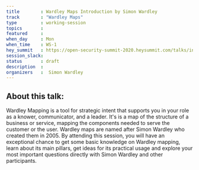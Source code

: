 ```yaml
---
title        : Wardley Maps Introduction by Simon Wardley
track        : "Wardley Maps"
type         : working-session
topics       :
featured     :
when_day     : Mon
when_time    : WS-1
hey_summit   : https://open-security-summit-2020.heysummit.com/talks/intro-wardley-maps/
session_slack:
status       : draft
description  :
organizers   :  Simon Wardley
---
```



## About this talk: 

Wardley Mapping is a tool for strategic intent that supports you in your role as a knower, communicator, and a leader. It's is a map of the structure of a business or service, mapping the components needed to serve the customer or the user. Wardley maps are named after Simon Wardley who created them in 2005. By attending this session, you will have an exceptional chance to get some basic knowledge on Wardley mapping, learn about its main pillars, get ideas for its practical usage and explore your most important questions directly with Simon Wardley and other participants.